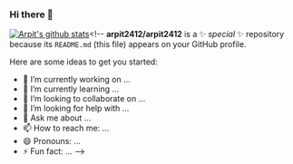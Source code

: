 ### Hi there 👋

[![Arpit's github stats](https://github-readme-stats.vercel.app/api?username=arpit2412)](https://github.com/arpit2412/github-readme-stats)<!--
**arpit2412/arpit2412** is a ✨ _special_ ✨ repository because its `README.md` (this file) appears on your GitHub profile.

Here are some ideas to get you started:

- 🔭 I’m currently working on ...
- 🌱 I’m currently learning ...
- 👯 I’m looking to collaborate on ...
- 🤔 I’m looking for help with ...
- 💬 Ask me about ...
- 📫 How to reach me: ...
- 😄 Pronouns: ...
- ⚡ Fun fact: ...
-->
